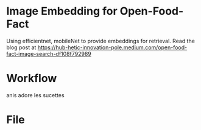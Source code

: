 # Image Embedding for Open-Food-Fact
Using efficientnet, mobileNet to provide embeddings for retrieval. Read the blog post at https://hub-hetic-innovation-pole.medium.com/open-food-fact-image-search-df108f792989

# Workflow

anis adore les sucettes
# File
